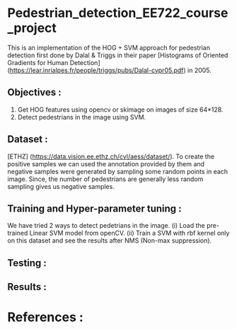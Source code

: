 # Pedestrian_detection_EE722_course_project

This is an implementation of the HOG + SVM approach for pedestrian detection first done by Dalal & Triggs in their paper [Histograms of Oriented Gradients for Human Detection] (https://lear.inrialpes.fr/people/triggs/pubs/Dalal-cvpr05.pdf) in 2005.

## Objectives :
1. Get HOG features using opencv or skimage on images of size 64*128.
2. Detect pedestrians in the image using SVM.

## Dataset :
[ETHZ] (https://data.vision.ee.ethz.ch/cvl/aess/dataset/).
To create the positive samples we can used the annotation provided by them and negative samples were generated by sampling some random points in each image. Since, the number of pedestrians are generally less random sampling gives us negative samples.

## Training and Hyper-parameter tuning :
We have tried 2 ways to detect pedetrians in the image.
(i) Load the pre-trained Linear SVM model from openCV.
(ii) Train a SVM with rbf kernel only on this dataset and see the results after NMS (Non-max suppression).

## Testing :


## Results : 



# References :
